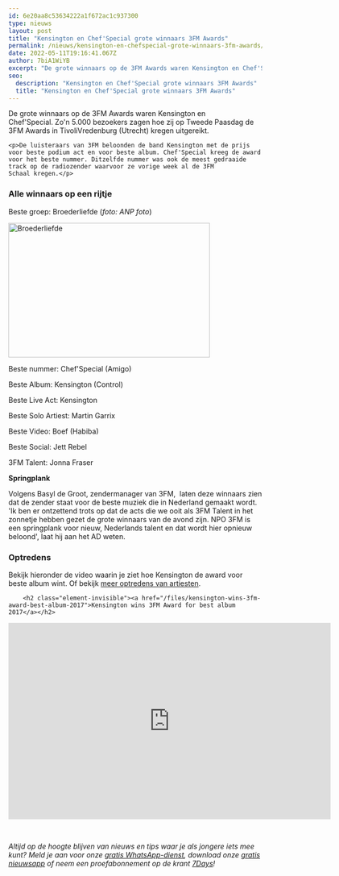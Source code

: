 ```yaml
---
id: 6e20aa8c53634222a1f672ac1c937300
type: nieuws
layout: post
title: "Kensington en Chef'Special grote winnaars 3FM Awards"
permalink: /nieuws/kensington-en-chefspecial-grote-winnaars-3fm-awards/
date: 2022-05-11T19:16:41.067Z
author: 7biA1WiYB
excerpt: "De grote winnaars op de 3FM Awards waren Kensington en Chef'Special. Zo'n 5.000 bezoekers zagen hoe zij op Tweede Paasdag de 3FM Awards in TivoliVredenburg (Utrecht) kregen uitgereikt.  "
seo:
  description: "Kensington en Chef'Special grote winnaars 3FM Awards"
  title: "Kensington en Chef'Special grote winnaars 3FM Awards"
---
```

De grote winnaars op de 3FM Awards waren Kensington en Chef'Special. Zo'n 5.000 bezoekers zagen hoe zij op Tweede Paasdag de 3FM Awards in TivoliVredenburg (Utrecht) kregen uitgereikt.  

    <p>De luisteraars van 3FM beloonden de band Kensington met de prijs voor beste podium act en voor beste album. Chef'Special kreeg de award voor het beste nummer. Ditzelfde nummer was ook de meest gedraaide track op de radiozender waarvoor ze vorige week al de 3FM Schaal kregen.</p>
<h3>Alle winnaars op een rijtje</h3>
<p>Beste groep: Broederliefde (<em>foto: ANP foto</em>)</p>
<p><div class="media media-element-container media-default"><div id="file-416799" class="file file-image file-image-jpeg">

        
  
  <div class="content">
    <img alt="Broederliefde" title="Broederliefde" height="2667" width="4000" style="width: 400px; height: 267px;" class="media-element file-default" data-delta="1" src="https://7dagen.netlify.app/sites/default/files/ANP-50720459.jpg">  </div>

  
</div>
</div>
<p>Beste nummer: Chef'Special (Amigo)  </p>
<p>Beste Album: Kensington (Control)  </p>
<p>Beste Live Act: Kensington  </p>
<p>Beste Solo Artiest: Martin Garrix  </p>
<p>Beste Video: Boef (Habiba)  </p>
<p>Beste Social: Jett Rebel  </p>
<p>3FM Talent: Jonna Fraser</p>
<p><b>Springplank</b></p>
<p>Volgens Basyl de Groot, zendermanager van 3FM,  laten deze winnaars zien dat de zender staat voor de beste muziek die in Nederland gemaakt wordt. 'Ik ben er ontzettend trots op dat de acts die we ooit als 3FM Talent in het zonnetje hebben gezet de grote winnaars van de avond zijn. NPO 3FM is een springplank voor nieuw, Nederlands talent en dat wordt hier opnieuw beloond', laat hij aan het AD weten.</p>
<h3>Optredens</h3>
<p>Bekijk hieronder de video waarin je ziet hoe Kensington de award voor beste album wint. Of bekijk <a href="http://www.npo3fm.nl/nieuws/3fm/374826-check-de-optredens-van-de-3fm-awards">meer optredens van artiesten</a>.</p>
<p><div class="media media-element-container media-default"><div id="file-416800" class="file file-video file-video-youtube">

        <h2 class="element-invisible"><a href="/files/kensington-wins-3fm-award-best-album-2017">Kensington wins 3FM Award for best album 2017</a></h2>
    
  
  <div class="content">
    <div class="media-youtube-video file media-element file-default media-youtube-1">
  <iframe class="media-youtube-player" width="640" height="390" title="Kensington wins 3FM Award for best album 2017" src="https://www.youtube.com/embed/uy2tESyZio0?wmode=opaque&controls=" name="Kensington wins 3FM Award for best album 2017" frameborder="0" allowfullscreen="">Video van Kensington wins 3FM Award for best album 2017</iframe>
</div>
  </div>

  
</div>
</div>
<p> </p>
<p><em>Altijd op de hoogte blijven van nieuws en tips waar je als jongere iets mee kunt? Meld je aan voor onze <a href="https://7dagen.netlify.app/whatsapp">gratis WhatsApp-dienst</a>, download onze <a href="https://7dagen.netlify.app/app">gratis nieuwsapp</a> of neem een proefabonnement op de krant <a href="https://abonneren.sevendays.nl/abonneren/abonnementen/ae/artikel">7Days</a>!</em></p>  
